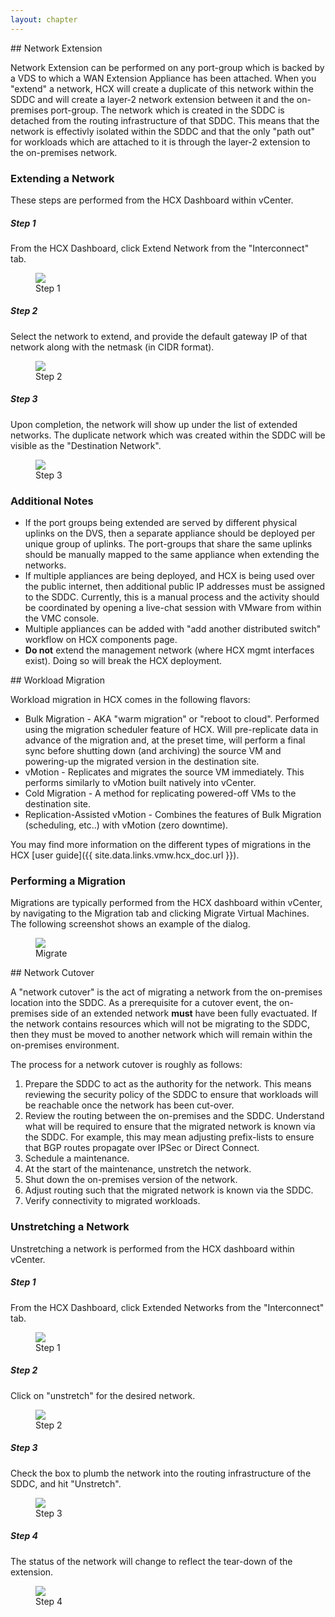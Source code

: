 ```yaml
---
layout: chapter
---
```


<section markdown="1" id="network-extension">
## Network Extension

Network Extension can be performed on any port-group which is backed by a VDS to which a WAN Extension Appliance has been attached. When you "extend" a network, HCX will create a duplicate of this network within the SDDC and will create a layer-2 network extension between it and the on-premises port-group. The network which is created in the SDDC is detached from the routing infrastructure of that SDDC. This means that the network is effectivly isolated within the SDDC and that the only "path out" for workloads which are attached to it is through the layer-2 extension to the on-premises network.


### Extending a Network
These steps are performed from the HCX Dashboard within vCenter.

##### Step 1
From the HCX Dashboard, click Extend Network from the "Interconnect" tab.

<figure>
  <img src="{{ '/book/illustrations/cloud-services/hcx/extend-net/step01.png' | relative_url }}">
  <figcaption>Step 1</figcaption>
</figure>

##### Step 2
Select the network to extend, and provide the default gateway IP of that network along with the netmask (in CIDR format).

<figure>
  <img src="{{ '/book/illustrations/cloud-services/hcx/extend-net/step02.png' | relative_url }}">
  <figcaption>Step 2</figcaption>
</figure>

##### Step 3
Upon completion, the network will show up under the list of extended networks. The duplicate network which was created within the SDDC will be visible as the "Destination Network".

<figure>
  <img src="{{ '/book/illustrations/cloud-services/hcx/extend-net/step03.png' | relative_url }}">
  <figcaption>Step 3</figcaption>
</figure>


### Additional Notes
* If the port groups being extended are served by different physical uplinks on the DVS, then a separate appliance should be deployed per unique group of uplinks.  The port-groups that share the same uplinks should be manually mapped to the same appliance when extending the networks.
* If multiple appliances are being deployed, and HCX is being used over the public internet, then additional public IP addresses must be assigned to the SDDC. Currently, this is a manual process and the activity should be coordinated by opening a live-chat session with VMware from within the VMC console.
* Multiple appliances can be added with "add another distributed switch" workflow on HCX components page.
* **Do not** extend the management network (where HCX mgmt interfaces exist). Doing so will break the HCX deployment.

</section>



<section markdown="1" id="workload-migration">
## Workload Migration

Workload migration in HCX comes in the following flavors:
* Bulk Migration - AKA "warm migration" or "reboot to cloud". Performed using the migration scheduler feature of HCX. Will pre-replicate data in advance of the migration and, at the preset time, will perform a final sync before shutting down (and archiving) the source VM and powering-up the migrated version in the destination site.
* vMotion - Replicates and migrates the source VM immediately. This performs similarly to vMotion built natively into vCenter.
* Cold Migration - A method for replicating powered-off VMs to the destination site.
* Replication-Assisted vMotion - Combines the features of Bulk Migration (scheduling, etc..) with vMotion (zero downtime).

You may find more information on the different types of migrations in the HCX [user guide]({{ site.data.links.vmw.hcx_doc.url }}).


### Performing a Migration
Migrations are typically performed from the HCX dashboard within vCenter, by navigating to the Migration tab and clicking Migrate Virtual Machines. The following screenshot shows an example of the dialog.

<figure>
  <img src="{{ '/book/illustrations/cloud-services/hcx/migrate/migrate.png' | relative_url }}">
  <figcaption>Migrate</figcaption>
</figure>

</section>



<section markdown="1" id="network-cutover">
## Network Cutover

A "network cutover" is the act of migrating a network from the on-premises location into the SDDC. As a prerequisite for a cutover event, the on-premises side of an extended network **must** have been fully evactuated. If the network contains resources which will not be migrating to the SDDC, then they must be moved to another network which will remain within the on-premises environment.

The process for a network cutover is roughly as follows:
1. Prepare the SDDC to act as the authority for the network. This means reviewing the security policy of the SDDC to ensure that workloads will be reachable once the network has been cut-over.
2. Review the routing between the on-premises and the SDDC. Understand what will be required to ensure that the migrated network is known via the SDDC. For example, this may mean adjusting prefix-lists to ensure that BGP routes propagate over IPSec or Direct Connect.
3. Schedule a maintenance.
4. At the start of the maintenance, unstretch the network.
5. Shut down the on-premises version of the network.
6. Adjust routing such that the migrated network is known via the SDDC.
7. Verify connectivity to migrated workloads.


### Unstretching a Network
Unstretching a network is performed from the HCX dashboard within vCenter.

##### Step 1
From the HCX Dashboard, click Extended Networks from the "Interconnect" tab.

<figure>
  <img src="{{ '/book/illustrations/cloud-services/hcx/extend-net/step01.png' | relative_url }}">
  <figcaption>Step 1</figcaption>
</figure>

##### Step 2
Click on "unstretch" for the desired network.

<figure>
  <img src="{{ '/book/illustrations/cloud-services/hcx/net-cutover/step02.png' | relative_url }}">
  <figcaption>Step 2</figcaption>
</figure>

##### Step 3
Check the box to plumb the network into the routing infrastructure of the SDDC, and hit "Unstretch".

<figure>
  <img src="{{ '/book/illustrations/cloud-services/hcx/net-cutover/step03.png' | relative_url }}">
  <figcaption>Step 3</figcaption>
</figure>

##### Step 4
The status of the network will change to reflect the tear-down of the extension.

<figure>
  <img src="{{ '/book/illustrations/cloud-services/hcx/net-cutover/step04.png' | relative_url }}">
  <figcaption>Step 4</figcaption>
</figure>

</section>

